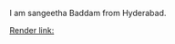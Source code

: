 I am sangeetha Baddam from Hyderabad.

<a href="https://dashboard.render.com/web/srv-ckqbn9o1hnes7392q8e0/deploys/dep-ckqbna01hnes7392q92g">Render link:</a>